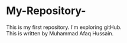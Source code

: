 # My-Repository-
This is my first repository. I'm exploring gitHub.<br>
This is written by Muhammad Afaq Hussain.
